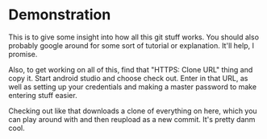 Demonstration
=============

This is to give some insight into how all this git stuff works.
You should also probably google around for some sort of tutorial or explanation. It'll help, I promise.

Also, to get working on all of this, find that "HTTPS: Clone URL" thing and copy it. Start android studio and choose check out. Enter in that URL, as well as setting up your credentials and making a master password to make entering stuff easier.

Checking out like that downloads a clone of everything on here, which you can play around with and then reupload as a new commit. It's pretty danm cool.
